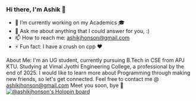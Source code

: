### Hi there, I'm Ashik 👋

- 🔭 I’m currently working on my Academics 🎓 
- 💬 Ask me about anything that I could answer for you, :) 
- 📫 How to reach me: ashikjhonson@gmail.com 
- ⚡ Fun fact: I have a crush on cpp ❤️ 

 About Me: I'm an UG student, currently pursuing B.Tech in CSE from APJ KTU. Studying at Vimal Jyothi Engineering College, a professional by the end of 2025. I would like to learn more about Programming through making new friends, so let's get connected. Feel free to contact me @ ashikjhonson@gmail.com Meet you soon, bye 👋 
[![@ashikjhonson's Holopin board](https://holopin.me/ashikjhonson)](https://holopin.io/@ashikjhonson)
